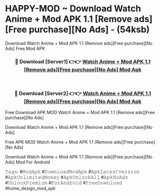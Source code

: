 # HAPPY-MOD ~ Download Watch Anime + Mod APK 1.1 [Remove ads][Free purchase][No Ads] - (54ksb)
Download Watch Anime + Mod APK 1.1 [Remove ads][Free purchase][No Ads] Free Mod APK

<div align="center">
<h3>🔴 Download [Server1] 👉👉 <a href="https://apk-comot.site?title=Watch_Anime_+_Mod_APK_1.1_[Remove_ads][Free_purchase][No_Ads]">Watch Anime + Mod APK 1.1 [Remove ads][Free purchase][No Ads] Mod Apk</a></h3><br>

<h3>🔴 Download [Server2] 👉👉 <a href="https://apk-comot.site?title=Watch_Anime_+_Mod_APK_1.1_[Remove_ads][Free_purchase][No_Ads]">Watch Anime + Mod APK 1.1 [Remove ads][Free purchase][No Ads] Mod Apk</a></h3>
</div>


Free Download APK MOD Watch Anime + Mod APK 1.1 [Remove ads][Free purchase][No Ads]

Download Watch Anime + Mod APK 1.1 [Remove ads][Free purchase][No Ads] 

Free APK MOD Watch Anime + Mod APK 1.1 [Remove ads][Free purchase][No Ads] 

Download Watch Anime + Mod APK 1.1 [Remove ads][Free purchase][No Ads] Mod For Android

𝚃𝚊𝚐𝚜: #𝙼𝚘𝚍𝙰𝚙𝚔 #𝙳𝚘𝚠𝚗𝚕𝚘𝚊𝚍𝙼𝚘𝚍𝙰𝚙𝚔 #𝙰𝚙𝚔𝙻𝚊𝚝𝚎𝚜𝚝𝚅𝚎𝚛𝚜𝚒𝚘𝚗 #𝙰𝚙𝚔𝚄𝚗𝚕𝚒𝚖𝚒𝚝𝚎𝚍𝙼𝚘𝚗𝚎𝚢 #𝙰𝚙𝚔𝚄𝚗𝚕𝚘𝚌𝚔𝙰𝚕𝚕 #𝙰𝚙𝚔𝙽𝚘𝙰𝚍𝚜 #𝚄𝚗𝚕𝚘𝚌𝚔𝙿𝚛𝚎𝚖𝚒𝚞𝚖 #𝙵𝚘𝚛𝙰𝚗𝚍𝚛𝚘𝚒𝚍 #𝙵𝚛𝚎𝚎𝙳𝚘𝚠𝚗𝚕𝚘𝚊𝚍 #home_design_mod_apk